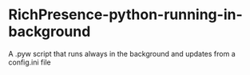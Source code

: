 # RichPresence-python-running-in-background
A .pyw script that runs always in the background and updates from a config.ini file
